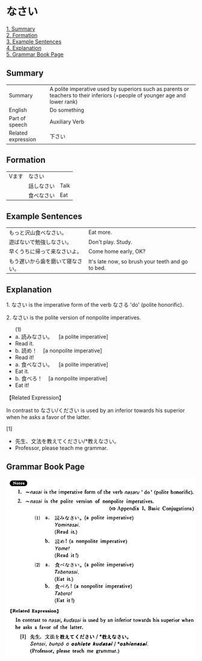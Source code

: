 # なさい

[1. Summary](#summary)<br>
[2. Formation](#formation)<br>
[3. Example Sentences](#example-sentences)<br>
[4. Explanation](#explanation)<br>
[5. Grammar Book Page](#grammar-book-page)<br>


## Summary

<table><tr>   <td>Summary</td>   <td>A polite imperative used by superiors such as parents or teachers to their inferiors (=people of younger age and lower rank)</td></tr><tr>   <td>English</td>   <td>Do something</td></tr><tr>   <td>Part of speech</td>   <td>Auxiliary Verb</td></tr><tr>   <td>Related expression</td>   <td>下さい</td></tr></table>

## Formation

<table class="table"> <tbody><tr class="tr head"> <td class="td"><span class="bold"><span>Vます</span></span></td> <td class="td"><span class="concept">なさい</span> </td> <td class="td"><span>&nbsp;</span></td> </tr> <tr class="tr"> <td class="td"><span>&nbsp;</span></td> <td class="td"><span>話し<span class="concept">なさい</span></span> </td> <td class="td"><span>Talk</span></td> </tr> <tr class="tr"> <td class="td"><span>&nbsp;</span></td> <td class="td"><span>食べ<span class="concept">なさい</span></span> </td> <td class="td"><span>Eat</span></td> </tr></tbody></table>

## Example Sentences

<table><tr>   <td>もっと沢山食べなさい。</td>   <td>Eat more.</td></tr><tr>   <td>遊ばないで勉強しなさい。</td>   <td>Don't play. Study.</td></tr><tr>   <td>早くうちに帰って来なさいよ。</td>   <td>Come home early, OK?</td></tr><tr>   <td>もう遅いから歯を磨いて寝なさい。</td>   <td>It's late now, so brush your teeth and go to bed.</td></tr></table>

## Explanation

<p>1. <span class="cloze">なさい</span> is the imperative form of the verb <span class="cloze">なさる</span> 'do' (polite honorific).</p>  <p>2. <span class="cloze">なさい</span> is the polite version of nonpolite imperatives.</p>  <ul>(1) <li>a. 読み<span class="cloze">なさい</span>。&nbsp;&nbsp;&nbsp;&nbsp;[a polite imperative]</li> <li>Read it.</li> <div class="divide"></div> <li>b. 読め！&nbsp;&nbsp;&nbsp;&nbsp;[a nonpolite imperative]</li> <li>Read it!</li> <div class="divide"></div> <li>a. 食べ<span class="cloze">なさい</span>。&nbsp;&nbsp;&nbsp;&nbsp;[a polite imperative]</li> <li>Eat it.</li> <div class="divide"></div> <li>b. 食べろ！&nbsp;&nbsp;&nbsp;&nbsp;[a nonpolite imperative]</li> <li>Eat it!</li> </ul>  <p>【Related Expression】</p>  <p>In contrast to <span class="cloze">なさい</span>/ください is used by an inferior towards his superior when he asks a favor of the latter.</p>  <p>[1]</p>  <ul> <li>先生、文法を教えてください/*教え<span class="cloze">なさい</span>。</li> <li>Professor, please teach me grammar.</li> </ul>

## Grammar Book Page

![](../img/Basicなさい.png)

